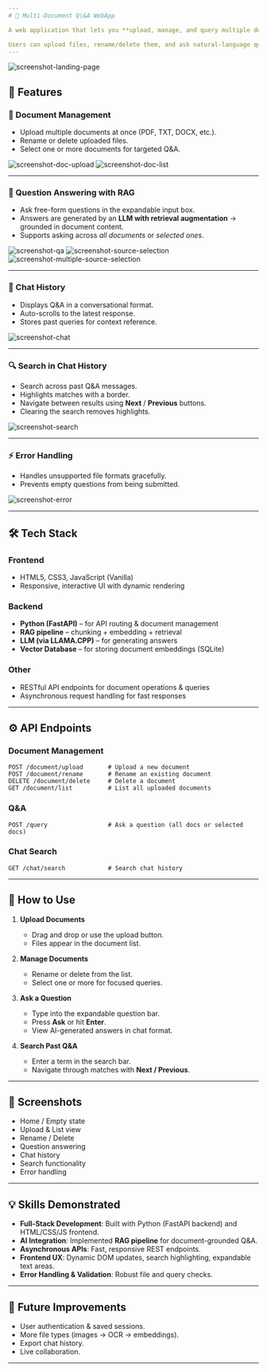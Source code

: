 ```yaml
---
# 📘 Multi-Document Q\&A WebApp

A web application that lets you **upload, manage, and query multiple documents** using a **Retrieval-Augmented Generation (RAG)** pipeline.

Users can upload files, rename/delete them, and ask natural-language questions to retrieve answers grounded in the document content.
---
```


![screenshot-landing-page](Sample_Images\Landing_page.png)

## 🚀 Features

### 📂 Document Management

- Upload multiple documents at once (PDF, TXT, DOCX, etc.).
- Rename or delete uploaded files.
- Select one or more documents for targeted Q\&A.

![screenshot-doc-upload](Sample_Images/Drag_and_Drop_files.png)
![screenshot-doc-list](Sample_Images/Succesful_upload_files_to_backend.png)

---

### 💬 Question Answering with RAG

- Ask free-form questions in the expandable input box.
- Answers are generated by an **LLM with retrieval augmentation** → grounded in document content.
- Supports asking across _all documents_ or _selected ones_.

![screenshot-qa](Sample_Images\answer_loading_visual.png)
![screenshot-source-selection](Sample_Images\source_selection.png)
![screenshot-multiple-source-selection](Sample_Images\Multiple_source_selection.png)

---

### 📝 Chat History

- Displays Q\&A in a conversational format.
- Auto-scrolls to the latest response.
- Stores past queries for context reference.

![screenshot-chat](Sample_Images\chat_history.png)

---

### 🔍 Search in Chat History

- Search across past Q\&A messages.
- Highlights matches with a border.
- Navigate between results using **Next** / **Previous** buttons.
- Clearing the search removes highlights.

![screenshot-search](Sample_Images\History_search.png)

---

### ⚡ Error Handling

- Handles unsupported file formats gracefully.
- Prevents empty questions from being submitted.

![screenshot-error](Sample_Images\error_handling.png)

---

## 🛠️ Tech Stack

### **Frontend**

- HTML5, CSS3, JavaScript (Vanilla)
- Responsive, interactive UI with dynamic rendering

### **Backend**

- **Python (FastAPI)** – for API routing & document management
- **RAG pipeline** – chunking + embedding + retrieval
- **LLM (via LLAMA.CPP)** – for generating answers
- **Vector Database** – for storing document embeddings (SQLite)

### **Other**

- RESTful API endpoints for document operations & queries
- Asynchronous request handling for fast responses

---

## ⚙️ API Endpoints

### Document Management

```http
POST /document/upload       # Upload a new document
POST /document/rename       # Rename an existing document
DELETE /document/delete     # Delete a document
GET /document/list          # List all uploaded documents
```

### Q\&A

```http
POST /query                 # Ask a question (all docs or selected docs)
```

### Chat Search

```http
GET /chat/search            # Search chat history
```

---

## 📖 How to Use

1. **Upload Documents**

   - Drag and drop or use the upload button.
   - Files appear in the document list.

2. **Manage Documents**

   - Rename or delete from the list.
   - Select one or more for focused queries.

3. **Ask a Question**

   - Type into the expandable question bar.
   - Press **Ask** or hit **Enter**.
   - View AI-generated answers in chat format.

4. **Search Past Q\&A**

   - Enter a term in the search bar.
   - Navigate through matches with **Next / Previous**.

---

## 📸 Screenshots

- Home / Empty state
- Upload & List view
- Rename / Delete
- Question answering
- Chat history
- Search functionality
- Error handling

---

## 💡 Skills Demonstrated

- **Full-Stack Development**: Built with Python (FastAPI backend) and HTML/CSS/JS frontend.
- **AI Integration**: Implemented **RAG pipeline** for document-grounded Q\&A.
- **Asynchronous APIs**: Fast, responsive REST endpoints.
- **Frontend UX**: Dynamic DOM updates, search highlighting, expandable text areas.
- **Error Handling & Validation**: Robust file and query checks.

---

## 📌 Future Improvements

- User authentication & saved sessions.
- More file types (images → OCR → embeddings).
- Export chat history.
- Live collaboration.

---
